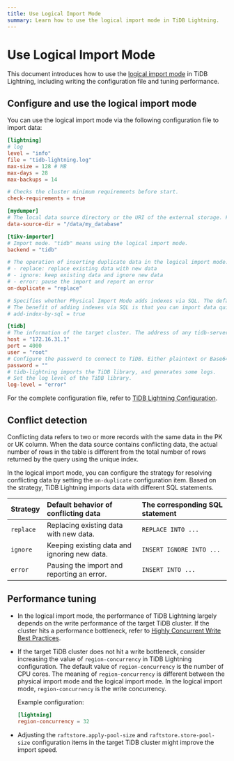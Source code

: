 ```yaml
---
title: Use Logical Import Mode
summary: Learn how to use the logical import mode in TiDB Lightning.
---
```


# Use Logical Import Mode

This document introduces how to use the [logical import mode](/tidb-lightning/tidb-lightning-logical-import-mode.md) in TiDB Lightning, including writing the configuration file and tuning performance.

## Configure and use the logical import mode

You can use the logical import mode via the following configuration file to import data:

```toml
[lightning]
# log
level = "info"
file = "tidb-lightning.log"
max-size = 128 # MB
max-days = 28
max-backups = 14

# Checks the cluster minimum requirements before start.
check-requirements = true

[mydumper]
# The local data source directory or the URI of the external storage. For more information about the URI of the external storage, see https://docs.pingcap.com/tidb/v6.6/backup-and-restore-storages#uri-format.
data-source-dir = "/data/my_database"

[tikv-importer]
# Import mode. "tidb" means using the logical import mode.
backend = "tidb"

# The operation of inserting duplicate data in the logical import mode.
# - replace: replace existing data with new data
# - ignore: keep existing data and ignore new data
# - error: pause the import and report an error
on-duplicate = "replace"

# Specifies whether Physical Import Mode adds indexes via SQL. The default value is automatically selected based on the TiDB version. If the TiDB version is earlier than v7.0.0, the default value is `false`. Starting from v7.0.0, the default value is `true`, which means that TiDB Lightning adds indexes via SQL.
# The benefit of adding indexes via SQL is that you can import data quickly. Even if the indexes fail to be added, it does not affect the consistency of the data.
# add-index-by-sql = true

[tidb]
# The information of the target cluster. The address of any tidb-server from the cluster.
host = "172.16.31.1"
port = 4000
user = "root"
# Configure the password to connect to TiDB. Either plaintext or Base64 encoded.
password = ""
# tidb-lightning imports the TiDB library, and generates some logs.
# Set the log level of the TiDB library.
log-level = "error"
```

For the complete configuration file, refer to [TiDB Lightning Configuration](/tidb-lightning/tidb-lightning-configuration.md).

## Conflict detection

Conflicting data refers to two or more records with the same data in the PK or UK column. When the data source contains conflicting data, the actual number of rows in the table is different from the total number of rows returned by the query using the unique index.

In the logical import mode, you can configure the strategy for resolving conflicting data by setting the `on-duplicate` configuration item. Based on the strategy, TiDB Lightning imports data with different SQL statements.

| Strategy | Default behavior of conflicting data | The corresponding SQL statement |
| :-- | :-- | :-- |
| `replace` | Replacing existing data with new data. | `REPLACE INTO ...` |
| `ignore` | Keeping existing data and ignoring new data. | `INSERT IGNORE INTO ...` |
| `error` | Pausing the import and reporting an error. | `INSERT INTO ...` |

## Performance tuning

- In the logical import mode, the performance of TiDB Lightning largely depends on the write performance of the target TiDB cluster. If the cluster hits a performance bottleneck, refer to [Highly Concurrent Write Best Practices](/best-practices/high-concurrency-best-practices.md).

- If the target TiDB cluster does not hit a write bottleneck, consider increasing the value of `region-concurrency` in TiDB Lightning configuration. The default value of `region-concurrency` is the number of CPU cores. The meaning of `region-concurrency` is different between the physical import mode and the logical import mode. In the logical import mode, `region-concurrency` is the write concurrency.

    Example configuration:

    ```toml
    [lightning]
    region-concurrency = 32
    ```

- Adjusting the `raftstore.apply-pool-size` and `raftstore.store-pool-size` configuration items in the target TiDB cluster might improve the import speed.
